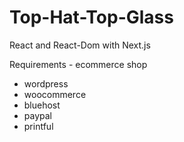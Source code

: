 # Top-Hat-Top-Glass
React and React-Dom with Next.js 

Requirements - ecommerce shop

* wordpress
* woocommerce
* bluehost
* paypal
* printful
